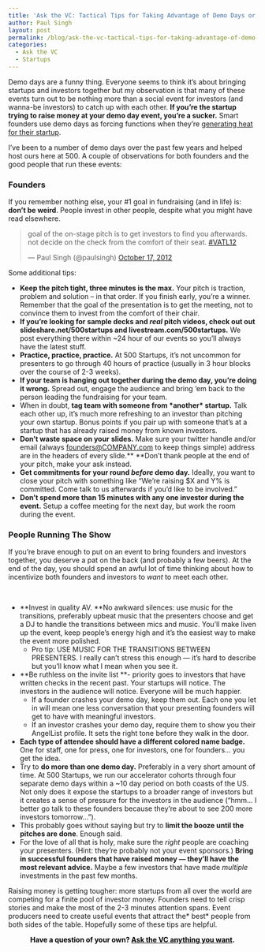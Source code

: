 ```yaml
---
title: 'Ask the VC: Tactical Tips for Taking Advantage of Demo Days or Any Other Investor Hotspots'
author: Paul Singh
layout: post
permalink: /blog/ask-the-vc-tactical-tips-for-taking-advantage-of-demo-days-or-any-other-investor-hotspots/
categories:
  - Ask the VC
  - Startups
---
```

Demo days are a funny thing. Everyone seems to think it&#8217;s about bringing startups and investors together but my observation is that many of these events turn out to be nothing more than a social event for investors (and wanna-be investors) to catch up with each other. **If you&#8217;re the startup trying to raise money at your demo day event, you&#8217;re a sucker.** Smart founders use demo days as forcing functions when they&#8217;re [generating heat for their startup][1].

I&#8217;ve been to a number of demo days over the past few years and helped host ours here at 500. A couple of observations for both founders and the good people that run these events:<!--more-->

### Founders

<div>
  If you remember nothing else, your #1 goal in fundraising (and in life) is: <strong>don&#8217;t be weird</strong>. People invest in other people, despite what you might have read elsewhere.
</div>



<blockquote class="twitter-tweet tw-align-center">
  <p>
    goal of the on-stage pitch is to get investors to find you afterwards. not decide on the check from the comfort of their seat. <a href="https://twitter.com/search/%23VATL12">#VATL12</a>
  </p>
  
  <p>
    &mdash; Paul Singh (@paulsingh) <a href="https://twitter.com/paulsingh/status/258640601740869632" data-datetime="2012-10-17T18:48:19+00:00">October 17, 2012</a>
  </p>
</blockquote>

  
  
Some additional tips:

  * **Keep the pitch tight, three minutes is the max.** Your pitch is traction, problem and solution &#8211; in that order. If you finish early, you&#8217;re a winner. Remember that the goal of the presentation is to get the meeting, not to convince them to invest from the comfort of their chair.
  * **If you&#8217;re looking for sample decks and *real* pitch videos, check out out slideshare.net/500startups and livestream.com/500startups.** We post everything there within ~24 hour of our events so you&#8217;ll always have the latest stuff.
  * **Practice, practice, practice.** At 500 Startups, it&#8217;s not uncommon for presenters to go through 40 hours of practice (usually in 3 hour blocks over the course of 2-3 weeks).
  * **If your team is hanging out together during the demo day, you&#8217;re doing it wrong.** Spread out, engage the audience and bring &#8216;em back to the person leading the fundraising for your team.
  * When in doubt, **tag team with someone from \*another\* startup.** Talk each other up, it&#8217;s much more refreshing to an investor than pitching your own startup. Bonus points if you pair up with someone that&#8217;s at a startup that has already raised money from known investors.
  * **Don&#8217;t waste space on your** **slides.** Make sure your twitter handle and/or email (always founders@COMPANY.com to keep things simple) address are in the headers of every slide.** **Don&#8217;t thank people at the end of your pitch, make your ask instead.
  * **Get commitments for your round *before* demo day.** Ideally, you want to close your pitch with something like &#8220;We&#8217;re raising $X and Y% is committed. Come talk to us afterwards if you&#8217;d like to be involved.&#8221;
  * **Don&#8217;t spend more than 15 minutes with any one investor during the event.** Setup a coffee meeting for the next day, but work the room during the event.

### People Running The Show

<div>
  If you&#8217;re brave enough to put on an event to bring founders and investors together, you deserve a pat on the back (and probably a few beers). At the end of the day, you should spend an awful lot of time thinking about how to incentivize both founders and investors to <em>want</em> to meet each other.
</div>

&nbsp;

  * **Invest in quality AV. **No awkward silences: use music for the transitions, preferably upbeat music that the presenters choose and get a DJ to handle the transitions between mics and music. You&#8217;ll make liven up the event, keep people&#8217;s energy high and it&#8217;s the easiest way to make the event more polished. 
      * Pro tip: USE MUSIC FOR THE TRANSITIONS BETWEEN PRESENTERS. I really can&#8217;t stress this enough &#8212; it&#8217;s hard to describe but you&#8217;ll know what I mean when you see it.
  * **Be ruthless on the invite list **- priority goes to investors that have written checks in the recent past. Your startups will notice. The investors in the audience will notice. Everyone will be much happier. 
      * If a founder crashes your demo day, keep them out. Each one you let in will mean one less conversation that your presenting founders will get to have with meaningful investors.
      * If an investor crashes your demo day, require them to show you their AngelList profile. It sets the right tone before they walk in the door.
  * **Each type of attendee should have a different colored name badge.** One for staff, one for press, one for investors, one for founders&#8230; you get the idea.
  * Try to **do more than one demo day.** Preferably in a very short amount of time. At 500 Startups, we run our accelerator cohorts through four separate demo days within a ~10 day period on both coasts of the US. Not only does it expose the startups to a broader range of investors but it creates a sense of pressure for the investors in the audience (&#8220;hmm&#8230; I better go talk to these founders because they&#8217;re about to see 200 more investors tomorrow&#8230;&#8221;).
  * This probably goes without saying but try to **limit the booze until the pitches are done**. Enough said.
  * For the love of all that is holy, make sure the *right* people are coaching your presenters. (Hint: they&#8217;re probably not your event sponsors.) **Bring in successful founders that have raised money &#8212; they&#8217;ll have the most relevant advice.** Maybe a few investors that have made *multiple* investments in the past few months.

Raising money is getting tougher: more startups from all over the world are competing for a finite pool of investor money. Founders need to tell crisp stories and make the most of the 2-3 minutes attention spans. Event producers need to create useful events that attract the* best* people from both sides of the table. Hopefully some of these tips are helpful.

<p style="text-align: center;">
  <strong><span style="color: #000000;">Have a question of your own? <a title="Want to get inside the head of an active investor?" href="http://resultsjunkies.com/blog/want-to-get-inside-the-head-of-an-active-investor/"><span style="color: #000000;">Ask the VC anything you want</span></a>.</span></strong>
</p>

 [1]: http://techcrunch.com/2012/05/28/the-art-of-raising-seed-youre-either-hot-or-you-make-your-own-heat/